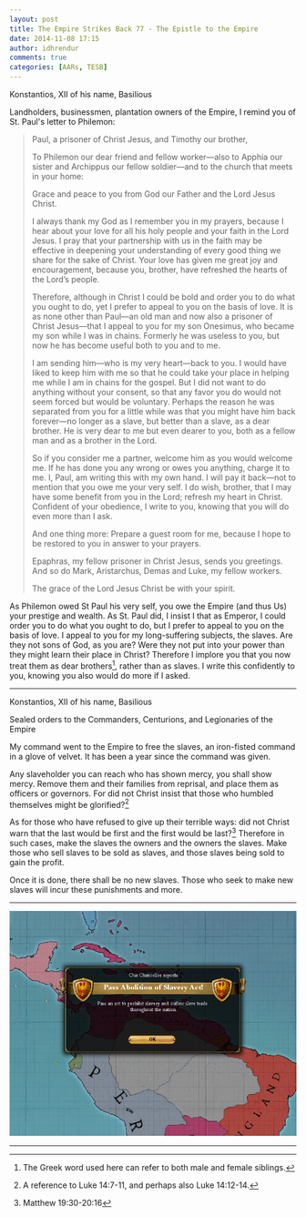```yaml
---
layout: post
title: The Empire Strikes Back 77 - The Epistle to the Empire
date: 2014-11-08 17:15
author: idhrendur
comments: true
categories: [AARs, TESB]
---
```

Konstantios, XII of his name, Basilious   

Landholders, businessmen, plantation owners of the Empire, I remind you of St. Paul's letter to Philemon:  
<blockquote>Paul, a prisoner of Christ Jesus, and Timothy our brother,  

To Philemon our dear friend and fellow worker—also to Apphia our sister and Archippus our fellow soldier—and to the church that meets in your home:  

Grace and peace to you from God our Father and the Lord Jesus Christ.  

I always thank my God as I remember you in my prayers, because I hear about your love for all his holy people and your faith in the Lord Jesus. I pray that your partnership with us in the faith may be effective in deepening your understanding of every good thing we share for the sake of Christ. Your love has given me great joy and encouragement, because you, brother, have refreshed the hearts of the Lord’s people.  

Therefore, although in Christ I could be bold and order you to do what you ought to do, yet I prefer to appeal to you on the basis of love. It is as none other than Paul—an old man and now also a prisoner of Christ Jesus—that I appeal to you for my son Onesimus, who became my son while I was in chains. Formerly he was useless to you, but now he has become useful both to you and to me.  

I am sending him—who is my very heart—back to you. I would have liked to keep him with me so that he could take your place in helping me while I am in chains for the gospel. But I did not want to do anything without your consent, so that any favor you do would not seem forced but would be voluntary. Perhaps the reason he was separated from you for a little while was that you might have him back forever—no longer as a slave, but better than a slave, as a dear brother. He is very dear to me but even dearer to you, both as a fellow man and as a brother in the Lord.  

So if you consider me a partner, welcome him as you would welcome me. If he has done you any wrong or owes you anything, charge it to me. I, Paul, am writing this with my own hand. I will pay it back—not to mention that you owe me your very self. I do wish, brother, that I may have some benefit from you in the Lord; refresh my heart in Christ. Confident of your obedience, I write to you, knowing that you will do even more than I ask.  

And one thing more: Prepare a guest room for me, because I hope to be restored to you in answer to your prayers.  

Epaphras, my fellow prisoner in Christ Jesus, sends you greetings. And so do Mark, Aristarchus, Demas and Luke, my fellow workers.  

The grace of the Lord Jesus Christ be with your spirit.
</blockquote>  

As Philemon owed St Paul his very self, you owe the Empire (and thus Us) your prestige and wealth. As St. Paul did, I insist I that as Emperor, I could order you to do what you ought to do, but I prefer to appeal to you on the basis of love. I appeal to you for my long-suffering subjects, the slaves. Are they not sons of God, as you are? Were they not put into your power than they might learn their place in Christ? Therefore I implore you that you now treat them as dear brothers[^2], rather than as slaves. I write this confidently to you, knowing you also would do more if I asked.  

<hr />

Konstantios, XII of his name, Basilious  

Sealed orders to the Commanders, Centurions, and Legionaries of the Empire  

My command went to the Empire to free the slaves, an iron-fisted command in a glove of velvet. It has been a year since the command was given.  

Any slaveholder you can reach who has shown mercy, you shall show mercy. Remove them and their families from reprisal, and place them as officers or governors. For did not Christ insist that those who humbled themselves might be glorified?[^3]  

As for those who have refused to give up their terrible ways: did not Christ warn that the last would be first and the first would be last?[^4] Therefore in such cases, make the slaves the owners and the owners the slaves. Make those who sell slaves to be sold as slaves, and those slaves being sold to gain the profit.  

Once it is done, there shall be no new slaves. Those who seek to make new slaves will incur these punishments and more.  

<hr />

<p align="center"><img src="/assets/tesb_images/77-1.png"></p>

<hr />

[^1]: The Holy Bible, English Standard Version. Crossway Bibles, a division of Good News Publishers: 2001.
[^2]: The Greek word used here can refer to both male and female siblings.
[^3]: A reference to Luke 14:7-11, and perhaps also Luke 14:12-14.
[^4]: Matthew 19:30-20:16
